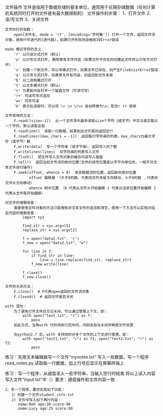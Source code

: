 文件操作
    文件是指用于数据存储的基本单位，通常用于长期存储数据（任何计算机系统同时打开的文件是有最大数限制的）
    文件操作的步骤：
        1、打开文件
        2、读/写文件
        3、关闭文件

    文件的打开函数：
        open(文件名, mode = 'rt', [encoding='字符集']) 打开一个文件，返回文件流对象，是按行可迭代的(迭代器)，如果打开失败则会触发IOError错误

    mode 模式字符的含义：
        'r' 以只读方式打开（默认）
        'w' 以只写方式打开, 删除原有文件内容（如果文件不存在则创建此文件并以只写方式打开）
        'x' 创建一个新文件，并以写模式打开，如果文件已存在，则产生FileExistError错误
        'a' 以只写方式打开，如果原文件有内容，则追加到文件末尾
        'b' 以二进制模式打开
        't' 以文本模式打开（默认）
        '+' 为更新内容打开一个磁盘文件（可读可写）
        'r+' 可读可写可追加
        'w+' 可写可读
        'U' 表示在读取时，可以将 \r \n \r\n 自动转换为\n，配合r r+ 使用

    文件常用的方法：
        F.read([size=-1])  从一个文件流中最多读取size个字符（或字节）中文与英文都占一个字符，默认读取全部
        F.readline()  读取一行数据，如果到达文件尾则返回空行
        F.readlines([max_chars = -1])  返回每行字符串的列表，max_chars为最大字符（或字节）数
        F.write(data)  写一个字符串（或字节串），返回写入的个数
        F.writelines(lines)  将字符串的列表写入文件
        F.flush()  把文件写入文件对象的缓存内容写入磁盘
        F.tell()  返回当前文件流的绝对位置(文件的读写位置是以字节为单位的，一般不对文本文件进行操作)
        F.seek(offset, whence = 0)  改变数据流的位置，返回新的绝对位置
               offset 偏移量 （大于0的数，代表向文件末尾方向移动，小于0的数 ，代表向文件头方向移动）
               whence 相对位置 （0 代表从文件头开始偏移 1 代表从当前位置开始偏移 2 代表从文件尾开始偏移）

    对文件的增删改查：
        直接使用文件对象的方法只能做到对文本文件的追加和清空，使用一下方法可以实现对指定内容的增删改查：
            import sys

            find_str = sys.argv[1]
            replase_str = sys.argv[2]

            f = open("data2.txt", 'r')
            f_new = open("data3.txt", "w")

            for line in f:
                if find_str in line:
                    line = line.replace(find_str, replase_str)
                f_new.write(line)

            f.close()
            f_new.close()

    文件的关闭方法：
        F.close()  # F代表open返回的文件流对象
        F.closed()  # 返回文件是否关闭

    with 语句：
        为了避免打开文件后忘记关闭，可以通过管理上下文，即：
            with open("text.txt", "r") as f:
                pass
        如此方式，当用with 代码块执行完毕时，内部会自动关闭并释放文件资源

        在python2.7 后，with 支持同时对多个文件的上下文进行管理，即：
            with open("text1.txt", "r") as f1, open("test2.txt", "r") as f2:
                pass


练习：先用文本编辑器写一个文件“mynotes.txt” 写入一些数据，写一个程序read_notes.py,读取每一行数据，加上行号后显示在屏幕终端上

练习：写一个程序，从键盘读入一些字符串，当输入空行时结束
     将以上读入内容写入文件“input.txt”中（）要求：键盘操作和文件内容一致

    2、写一个程序，要求实现如下功能：
       1）创建一个文件student_info.txt
       2) 文件中写入如下两行内容：
          name:Bob age:30 score:90
          name:Lucy age:25 score:99